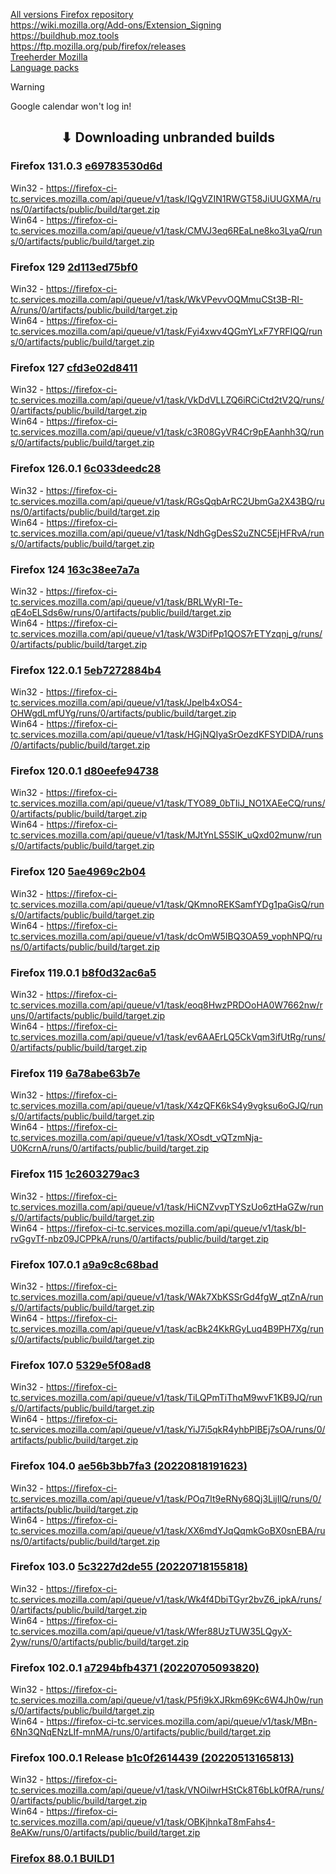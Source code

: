 [All versions Firefox repository](https://hg.mozilla.org/releases/mozilla-release/tags)
<br>
https://wiki.mozilla.org/Add-ons/Extension_Signing
<br>
https://buildhub.moz.tools
<br>
https://ftp.mozilla.org/pub/firefox/releases
<br>
[Treeherder Mozilla](https://treeherder.mozilla.org/jobs?repo=mozilla-release&searchStr=addon)
<br>
[Language packs](http://releases.mozilla.org/pub/firefox/releases/100.0.2/win64/xpi/)

> [!WARNING]
> Google calendar won't log in!

<h2 align="center">⬇ Downloading unbranded builds</h2>

### Firefox 131.0.3 [e69783530d6d](https://hg.mozilla.org/releases/mozilla-release/rev/e69783530d6d)
Win32 - https://firefox-ci-tc.services.mozilla.com/api/queue/v1/task/IQgVZIN1RWGT58JiUUGXMA/runs/0/artifacts/public/build/target.zip
<br>
Win64 - https://firefox-ci-tc.services.mozilla.com/api/queue/v1/task/CMVJ3eq6REaLne8ko3LyaQ/runs/0/artifacts/public/build/target.zip

### Firefox 129 [2d113ed75bf0](https://hg.mozilla.org/releases/mozilla-release/rev/2d113ed75bf0)
Win32 - https://firefox-ci-tc.services.mozilla.com/api/queue/v1/task/WkVPevvOQMmuCSt3B-RI-A/runs/0/artifacts/public/build/target.zip
<br>
Win64 - https://firefox-ci-tc.services.mozilla.com/api/queue/v1/task/Fyi4xwv4QGmYLxF7YRFIQQ/runs/0/artifacts/public/build/target.zip

### Firefox 127 [cfd3e02d8411](https://hg.mozilla.org/releases/mozilla-release/rev/cfd3e02d8411)
Win32 - https://firefox-ci-tc.services.mozilla.com/api/queue/v1/task/VkDdVLLZQ6iRCiCtd2tV2Q/runs/0/artifacts/public/build/target.zip
<br>
Win64 - https://firefox-ci-tc.services.mozilla.com/api/queue/v1/task/c3R08GyVR4Cr9pEAanhh3Q/runs/0/artifacts/public/build/target.zip

### Firefox 126.0.1 [6c033deedc28](https://hg.mozilla.org/releases/mozilla-release/rev/6c033deedc28)
Win32 - https://firefox-ci-tc.services.mozilla.com/api/queue/v1/task/RGsQqbArRC2UbmGa2X43BQ/runs/0/artifacts/public/build/target.zip
<br>
Win64 - https://firefox-ci-tc.services.mozilla.com/api/queue/v1/task/NdhGgDesS2uZNC5EjHFRvA/runs/0/artifacts/public/build/target.zip

### Firefox 124 [163c38ee7a7a](https://hg.mozilla.org/releases/mozilla-release/rev/163c38ee7a7a)
Win32 - https://firefox-ci-tc.services.mozilla.com/api/queue/v1/task/BRLWyRI-Te-qE4oELSds6w/runs/0/artifacts/public/build/target.zip
<br>
Win64 - https://firefox-ci-tc.services.mozilla.com/api/queue/v1/task/W3DifPp1QOS7rETYzqnj_g/runs/0/artifacts/public/build/target.zip

### Firefox 122.0.1 [5eb7272884b4](https://hg.mozilla.org/releases/mozilla-release/rev/5eb7272884b4)
Win32 - https://firefox-ci-tc.services.mozilla.com/api/queue/v1/task/Jpelb4xOS4-OHWgdLmfUYg/runs/0/artifacts/public/build/target.zip
<br>
Win64 - https://firefox-ci-tc.services.mozilla.com/api/queue/v1/task/HGjNQIyaSrOezdKFSYDlDA/runs/0/artifacts/public/build/target.zip

### Firefox 120.0.1 [d80eefe94738](https://hg.mozilla.org/releases/mozilla-release/rev/d80eefe94738)
Win32 - https://firefox-ci-tc.services.mozilla.com/api/queue/v1/task/TYO89_0bTIiJ_NO1XAEeCQ/runs/0/artifacts/public/build/target.zip
<br>
Win64 - https://firefox-ci-tc.services.mozilla.com/api/queue/v1/task/MJtYnLS5SlK_uQxd02munw/runs/0/artifacts/public/build/target.zip

### Firefox 120 [5ae4969c2b04](https://hg.mozilla.org/releases/mozilla-release/rev/5ae4969c2b04)
Win32 - https://firefox-ci-tc.services.mozilla.com/api/queue/v1/task/QKmnoREKSamfYDg1paGisQ/runs/0/artifacts/public/build/target.zip
<br>
Win64 - https://firefox-ci-tc.services.mozilla.com/api/queue/v1/task/dcOmW5IBQ3OA59_vophNPQ/runs/0/artifacts/public/build/target.zip

### Firefox 119.0.1 [b8f0d32ac6a5](https://hg.mozilla.org/releases/mozilla-release/rev/b8f0d32ac6a5)
Win32 - https://firefox-ci-tc.services.mozilla.com/api/queue/v1/task/eoq8HwzPRDOoHA0W7662nw/runs/0/artifacts/public/build/target.zip
<br>
Win64 - https://firefox-ci-tc.services.mozilla.com/api/queue/v1/task/ev6AAErLQ5CkVqm3ifUtRg/runs/0/artifacts/public/build/target.zip

### Firefox 119 [6a78abe63b7e](https://hg.mozilla.org/releases/mozilla-release/rev/6a78abe63b7e)
Win32 - https://firefox-ci-tc.services.mozilla.com/api/queue/v1/task/X4zQFK6kS4y9vgksu6oGJQ/runs/0/artifacts/public/build/target.zip
<br>
Win64 - https://firefox-ci-tc.services.mozilla.com/api/queue/v1/task/XOsdt_vQTzmNja-U0KcrnA/runs/0/artifacts/public/build/target.zip

### Firefox 115 [1c2603279ac3](https://hg.mozilla.org/releases/mozilla-release/rev/1c2603279ac3)
Win32 - https://firefox-ci-tc.services.mozilla.com/api/queue/v1/task/HiCNZvvpTYSzUo6ztHaGZw/runs/0/artifacts/public/build/target.zip
<br>
Win64 - https://firefox-ci-tc.services.mozilla.com/api/queue/v1/task/bI-rvGgvTf-nbz09JCPPkA/runs/0/artifacts/public/build/target.zip

### Firefox 107.0.1 [a9a9c8c68bad](https://hg.mozilla.org/releases/mozilla-release/rev/a9a9c8c68bad)
Win32 - https://firefox-ci-tc.services.mozilla.com/api/queue/v1/task/WAk7XbKSSrGd4fgW_qtZnA/runs/0/artifacts/public/build/target.zip
<br>
Win64 - https://firefox-ci-tc.services.mozilla.com/api/queue/v1/task/acBk24KkRGyLuq4B9PH7Xg/runs/0/artifacts/public/build/target.zip

### Firefox 107.0 [5329e5f08ad8](https://hg.mozilla.org/releases/mozilla-release/rev/5329e5f08ad8)
Win32 - https://firefox-ci-tc.services.mozilla.com/api/queue/v1/task/TiLQPmTiThqM9wvF1KB9JQ/runs/0/artifacts/public/build/target.zip
<br>
Win64 - https://firefox-ci-tc.services.mozilla.com/api/queue/v1/task/YiJ7i5qkR4yhbPlBEj7sOA/runs/0/artifacts/public/build/target.zip

### Firefox 104.0 [ae56b3bb7fa3 (20220818191623)](https://hg.mozilla.org/releases/mozilla-release/rev/ae56b3bb7fa3)
Win32 - https://firefox-ci-tc.services.mozilla.com/api/queue/v1/task/POq7It9eRNy68Qj3LijIlQ/runs/0/artifacts/public/build/target.zip
<br>
Win64 - https://firefox-ci-tc.services.mozilla.com/api/queue/v1/task/XX6mdYJqQqmkGoBX0snEBA/runs/0/artifacts/public/build/target.zip

### Firefox 103.0 [5c3227d2de55 (20220718155818)](https://hg.mozilla.org/releases/mozilla-release/rev/5c3227d2de55)
Win32 - https://firefox-ci-tc.services.mozilla.com/api/queue/v1/task/Wk4f4DbiTGyr2bvZ6_ipkA/runs/0/artifacts/public/build/target.zip
<br>
Win64 - https://firefox-ci-tc.services.mozilla.com/api/queue/v1/task/Wfer88UzTUW35LQgyX-2yw/runs/0/artifacts/public/build/target.zip

### Firefox 102.0.1 [a7294bfb4371 (20220705093820)](https://treeherder.mozilla.org/jobs?repo=mozilla-release&searchStr=addon&revision=a7294bfb43712ab3225c76087cd359a22ea8fa7d)
Win32 - https://firefox-ci-tc.services.mozilla.com/api/queue/v1/task/P5fi9kXJRkm69Kc6W4Jh0w/runs/0/artifacts/public/build/target.zip
<br>
Win64 - https://firefox-ci-tc.services.mozilla.com/api/queue/v1/task/MBn-6Nn3QNqENzLIf-mnMA/runs/0/artifacts/public/build/target.zip

### Firefox 100.0.1 Release [b1c0f2614439 (20220513165813)](https://hg.mozilla.org/releases/mozilla-release/rev/b1c0f2614439)
Win32 - https://firefox-ci-tc.services.mozilla.com/api/queue/v1/task/VNOilwrHStCk8T6bLk0fRA/runs/0/artifacts/public/build/target.zip
<br>
Win64 - https://firefox-ci-tc.services.mozilla.com/api/queue/v1/task/OBKjhnkaT8mFahs4-8eAKw/runs/0/artifacts/public/build/target.zip


### [Firefox 88.0.1 BUILD1](https://firefox-ci-tc.services.mozilla.com/api/index/v1/task/gecko.v2.mozilla-release.revision.179e1482851c07d65bf29a21c9e42ea312fc87fa.firefox.win64-add-on-devel/artifacts/public/build/target.zip)
